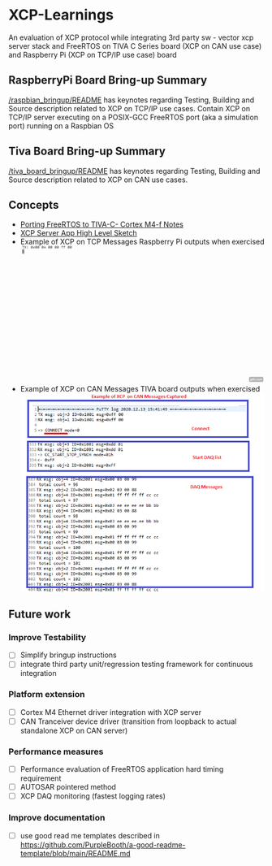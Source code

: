 # XCP-Learnings
An evaluation of XCP protocol while integrating 3rd party sw - vector xcp server stack and FreeRTOS on TIVA C Series board (XCP on CAN use case) and Raspberry Pi (XCP on TCP/IP use case) board

## RaspberryPi Board Bring-up Summary
[/raspbian_bringup/README](/raspbian_bringup/README.md) has keynotes regarding Testing, Building and Source description related to XCP on TCP/IP use cases. Contain XCP on TCP/IP server executing on a POSIX-GCC FreeRTOS port (aka a simulation port) running on a Raspbian OS

## Tiva Board Bring-up Summary
[/tiva_board_bringup/README](/tiva_board_bringup/README.md) has keynotes regarding Testing, Building and Source description related to XCP on CAN use cases.

## Concepts
- [Porting FreeRTOS to TIVA-C- Cortex M4-f Notes](/PortingFreeRTOStoTIVA-C-CortexM4-f.pdf)
- [XCP Server App High Level Sketch](/XCPServerAppConcept.pdf)
- Example of XCP on TCP Messages Raspberry Pi outputs when exercised
  ![Example of XCP on TCP Messages Raspberry Pi outputs when exercised](/XCPonTCPDAQDemoOutputSnip.gif)
- Example of XCP on CAN Messages TIVA board outputs when exercised
  ![Example of XCP on CAN Messages TIVA board outputs when exercised](/XCPOnCANOutputSnip.png)


## Future work
### Improve Testability
- [ ] Simplify bringup instructions
- [ ] integrate third party unit/regression testing framework for continuous integration

### Platform extension
- [ ] Cortex M4 Ethernet driver integration with XCP server
- [ ] CAN Tranceiver device driver (transition from loopback to actual standalone XCP on CAN server)

### Performance measures
- [ ] Performance evaluation of FreeRTOS application hard timing requirement
- [ ] AUTOSAR pointered method 
- [ ] XCP DAQ monitoring (fastest logging rates)

### Improve documentation
- [ ] use good read me templates described in https://github.com/PurpleBooth/a-good-readme-template/blob/main/README.md 

